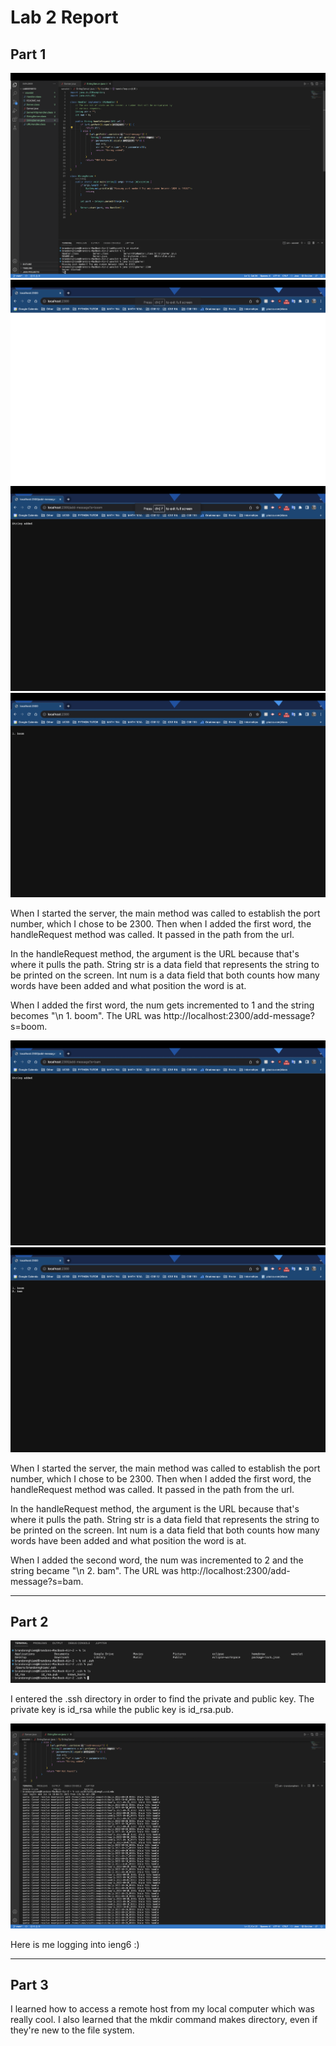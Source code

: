 # Lab 2 Report


## Part 1

![Image](lab2images/startingserver.png)	
![Image](lab2images/initialpage.png)	
![Image](lab2images/addingboom.png)	
![Image](lab2images/boom1.png)	

When I started the server, the main method was called to establish the port number, which I chose to be 2300. Then when I added the first word, the handleRequest method was called. It passed in the path from the url.

In the handleRequest method, the argument is the URL because that's where it pulls the path. String str is a data field that represents the string to be printed on the screen. Int num is a data field that both counts how many words have been added and what position the word is at. 

When I added the first word, the num gets incremented to 1 and the string becomes "\n 1. boom". The URL was http://localhost:2300/add-message?s=boom.

![Image](lab2images/addingbam.png)	
![Image](lab2images/boombam.png)	


When I started the server, the main method was called to establish the port number, which I chose to be 2300. Then when I added the first word, the handleRequest method was called. It passed in the path from the url.

In the handleRequest method, the argument is the URL because that's where it pulls the path. String str is a data field that represents the string to be printed on the screen. Int num is a data field that both counts how many words have been added and what position the word is at. 

When I added the second word, the num was incremented to 2 and the string became "\n 2. bam". The URL was http://localhost:2300/add-message?s=bam.

---

## Part 2

![Image](lab2images/keys.png)	

I entered the .ssh directory in order to find the private and public key. The private key is id_rsa while the public key is id_rsa.pub.

![Image](lab2images/login.png)	


Here is me logging into ieng6 :)

---

## Part 3

I learned how to access a remote host from my local computer which was really cool. I also learned that the mkdir command makes directory, even if they're new to the file system. 
